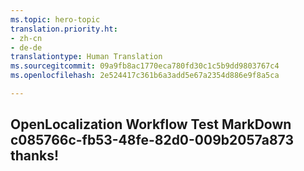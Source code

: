 ```yaml
---
ms.topic: hero-topic
translation.priority.ht:
- zh-cn
- de-de
translationtype: Human Translation
ms.sourcegitcommit: 09a9fb8ac1770eca780fd30c1c5b9dd9803767c4
ms.openlocfilehash: 2e524417c361b6a3add5e67a2354d886e9f8a5ca

---
```

## OpenLocalization Workflow Test MarkDown c085766c-fb53-48fe-82d0-009b2057a873 thanks!



<!--HONumber=Jul16_HO5-->


